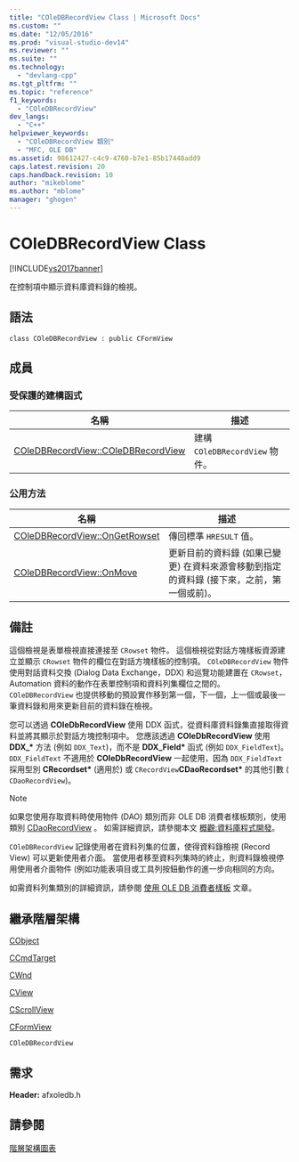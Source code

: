 ```yaml
---
title: "COleDBRecordView Class | Microsoft Docs"
ms.custom: ""
ms.date: "12/05/2016"
ms.prod: "visual-studio-dev14"
ms.reviewer: ""
ms.suite: ""
ms.technology: 
  - "devlang-cpp"
ms.tgt_pltfrm: ""
ms.topic: "reference"
f1_keywords: 
  - "COleDBRecordView"
dev_langs: 
  - "C++"
helpviewer_keywords: 
  - "COleDBRecordView 類別"
  - "MFC, OLE DB"
ms.assetid: 98612427-c4c9-4760-b7e1-85b17448add9
caps.latest.revision: 20
caps.handback.revision: 10
author: "mikeblome"
ms.author: "mblome"
manager: "ghogen"
---
```

# COleDBRecordView Class
[!INCLUDE[vs2017banner](../../assembler/inline/includes/vs2017banner.md)]

在控制項中顯示資料庫資料錄的檢視。  
  
## 語法  
  
```  
class COleDBRecordView : public CFormView  
```  
  
## 成員  
  
### 受保護的建構函式  
  
|名稱|描述|  
|--------|--------|  
|[COleDBRecordView::COleDBRecordView](../Topic/COleDBRecordView::COleDBRecordView.md)|建構 `COleDBRecordView` 物件。|  
  
### 公用方法  
  
|名稱|描述|  
|--------|--------|  
|[COleDBRecordView::OnGetRowset](../Topic/COleDBRecordView::OnGetRowset.md)|傳回標準 `HRESULT` 值。|  
|[COleDBRecordView::OnMove](../Topic/COleDBRecordView::OnMove.md)|更新目前的資料錄 \(如果已變更\) 在資料來源會移動到指定的資料錄 \(接下來，之前，第一個或前\)。|  
  
## 備註  
 這個檢視是表單檢視直接連接至 `CRowset` 物件。  這個檢視從對話方塊樣板資源建立並顯示 `CRowset` 物件的欄位在對話方塊樣板的控制項。  `COleDBRecordView` 物件使用對話資料交換 \(Dialog Data Exchange，DDX\) 和巡覽功能建置在 `CRowset`， Automation 資料的動作在表單控制項和資料列集欄位之間的。  `COleDBRecordView` 也提供移動的預設實作移到第一個，下一個，上一個或最後一筆資料錄和用來更新目前的資料錄在檢視。  
  
 您可以透過 **COleDbRecordView** 使用 DDX 函式，從資料庫資料錄集直接取得資料並將其顯示於對話方塊控制項中。  您應該透過 **COleDbRecordView** 使用 **DDX\_\*** 方法 \(例如 `DDX_Text`\)，而不是 **DDX\_Field\*** 函式 \(例如 `DDX_FieldText`\)。  `DDX_FieldText` 不適用於 **COleDbRecordView** 一起使用，因為 `DDX_FieldText` 採用型別 **CRecordset\*** \(適用於\) 或 `CRecordView`**CDaoRecordset\*** 的其他引數 \( `CDaoRecordView`\)。  
  
> [!NOTE]
>  如果您使用存取資料時使用物件 \(DAO\) 類別而非 OLE DB 消費者樣板類別，使用類別 [CDaoRecordView](../../mfc/reference/cdaorecordview-class.md) 。  如需詳細資訊，請參閱本文 [概觀:資料庫程式開發](../../data/data-access-programming-mfc-atl.md)。  
  
 `COleDBRecordView` 記錄使用者在資料列集的位置，使得資料錄檢視 \(Record View\) 可以更新使用者介面。  當使用者移至資料列集時的終止，則資料錄檢視停用使用者介面物件 \(例如功能表項目或工具列按鈕動作的進一步向相同的方向。  
  
 如需資料列集類別的詳細資訊，請參閱 [使用 OLE DB 消費者樣板](../../data/oledb/ole-db-consumer-templates-cpp.md) 文章。  
  
## 繼承階層架構  
 [CObject](../../mfc/reference/cobject-class.md)  
  
 [CCmdTarget](../../mfc/reference/ccmdtarget-class.md)  
  
 [CWnd](../../mfc/reference/cwnd-class.md)  
  
 [CView](../../mfc/reference/cview-class.md)  
  
 [CScrollView](../../mfc/reference/cscrollview-class.md)  
  
 [CFormView](../../mfc/reference/cformview-class.md)  
  
 `COleDBRecordView`  
  
## 需求  
 **Header:** afxoledb.h  
  
## 請參閱  
 [階層架構圖表](../../mfc/hierarchy-chart.md)